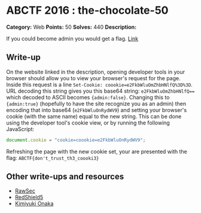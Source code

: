 # ABCTF 2016 : the-chocolate-50

**Category:** Web
**Points:** 50
**Solves:** 440
**Description:**

If you could become admin you would get a flag. [Link](http://yrmyzscnvh.abctf.xyz/web3/)

## Write-up

On the website linked in the description, opening developer tools in your browser should allow you to view your browser's request for the page. Inside this request is a line `Set-Cookie: coookie=e2FkbWluOmZhbHNlfQ%3D%3D`. URL decoding this string gives you this base64 string: `e2FkbWluOmZhbHNlfQ==` which decoded to ASCII becomes `{admin:false}`. Changing this to `{admin:true}` (hopefully to have the site recognize you as an admin) then encoding that into base64 (`e2FkbWluOnRydWV9`) and setting your browser's cookie (with the same name) equal to the new string. This can be done using the developer tool's cookie view, or by running the following JavaScript:

```javascript
document.cookie = "cookie=coookie=e2FkbWluOnRydWV9";
```

Refreshing the page with the new cookie set, your are presented with the flag: `ABCTF{don't_trust_th3_coooki3}`

## Other write-ups and resources

* [RawSec](https://rawsec.ml/en/ABCTF-50-Chocolate-Web-Exploitation/)
* [RedShield5](https://ctftime.org/writeup/3576)
* [Kimiyuki Onaka](https://kimiyuki.net/blog/2016/07/23/abctf-2016/)
